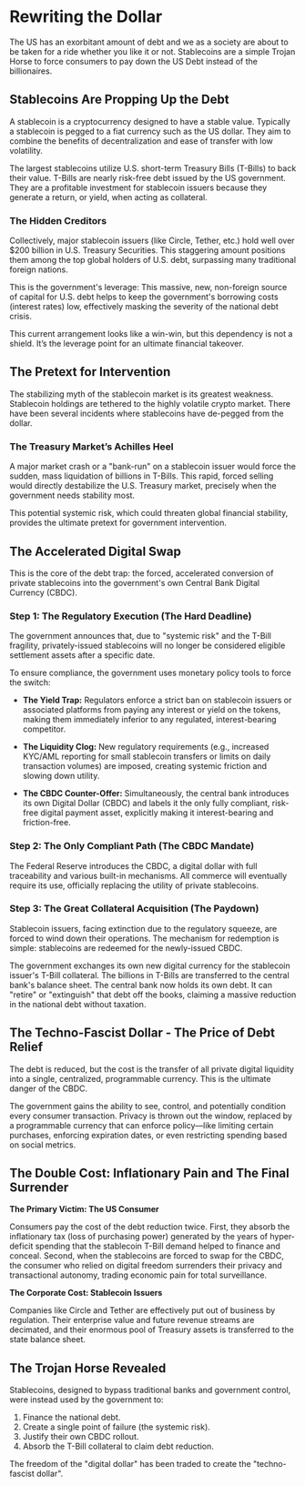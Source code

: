 # Rewriting the Dollar

The US has an exorbitant amount of debt and we as a society are about to be taken for a ride whether you like it or not. Stablecoins are a simple Trojan Horse to force consumers to pay down the US Debt instead of the billionaires.

## Stablecoins Are Propping Up the Debt

A stablecoin is a cryptocurrency designed to have a stable value. Typically a stablecoin is pegged to a fiat currency such as the US dollar. They aim to combine the benefits of decentralization and ease of transfer with low volatility.

The largest stablecoins utilize U.S. short-term Treasury Bills (T-Bills) to back their value. T-Bills are nearly risk-free debt issued by the US government. They are a profitable investment for stablecoin issuers because they generate a return, or yield, when acting as collateral.

### The Hidden Creditors

Collectively, major stablecoin issuers (like Circle, Tether, etc.) hold well over $200 billion in U.S. Treasury Securities. This staggering amount positions them among the top global holders of U.S. debt, surpassing many traditional foreign nations.

This is the government's leverage: This massive, new, non-foreign source of capital for U.S. debt helps to keep the government's borrowing costs (interest rates) low, effectively masking the severity of the national debt crisis.

This current arrangement looks like a win-win, but this dependency is not a shield. It’s the leverage point for an ultimate financial takeover.

## The Pretext for Intervention

The stabilizing myth of the stablecoin market is its greatest weakness. Stablecoin holdings are tethered to the highly volatile crypto market. There have been several incidents where stablecoins have de-pegged from the dollar.

### The Treasury Market’s Achilles Heel

A major market crash or a "bank-run" on a stablecoin issuer would force the sudden, mass liquidation of billions in T-Bills. This rapid, forced selling would directly destabilize the U.S. Treasury market, precisely when the government needs stability most.

This potential systemic risk, which could threaten global financial stability, provides the ultimate pretext for government intervention.

## The Accelerated Digital Swap

This is the core of the debt trap: the forced, accelerated conversion of private stablecoins into the government's own Central Bank Digital Currency (CBDC).

### Step 1: The Regulatory Execution (The Hard Deadline)

The government announces that, due to "systemic risk" and the T-Bill fragility, privately-issued stablecoins will no longer be considered eligible settlement assets after a specific date.

To ensure compliance, the government uses monetary policy tools to force the switch:

- **The Yield Trap:** Regulators enforce a strict ban on stablecoin issuers or associated platforms from paying any interest or yield on the tokens, making them immediately inferior to any regulated, interest-bearing competitor.

- **The Liquidity Clog:** New regulatory requirements (e.g., increased KYC/AML reporting for small stablecoin transfers or limits on daily transaction volumes) are imposed, creating systemic friction and slowing down utility.

- **The CBDC Counter-Offer:** Simultaneously, the central bank introduces its own Digital Dollar (CBDC) and labels it the only fully compliant, risk-free digital payment asset, explicitly making it interest-bearing and friction-free.

### Step 2: The Only Compliant Path (The CBDC Mandate)

The Federal Reserve introduces the CBDC, a digital dollar with full traceability and various built-in mechanisms. All commerce will eventually require its use, officially replacing the utility of private stablecoins.

### Step 3: The Great Collateral Acquisition (The Paydown)

Stablecoin issuers, facing extinction due to the regulatory squeeze, are forced to wind down their operations. The mechanism for redemption is simple: stablecoins are redeemed for the newly-issued CBDC.

The government exchanges its own new digital currency for the stablecoin issuer's T-Bill collateral. The billions in T-Bills are transferred to the central bank's balance sheet. The central bank now holds its own debt. It can "retire" or "extinguish" that debt off the books, claiming a massive reduction in the national debt without taxation.

## The Techno-Fascist Dollar - The Price of Debt Relief

The debt is reduced, but the cost is the transfer of all private digital liquidity into a single, centralized, programmable currency. This is the ultimate danger of the CBDC.

The government gains the ability to see, control, and potentially condition every consumer transaction. Privacy is thrown out the window, replaced by a programmable currency that can enforce policy—like limiting certain purchases, enforcing expiration dates, or even restricting spending based on social metrics.

## The Double Cost: Inflationary Pain and The Final Surrender

**The Primary Victim: The US Consumer**

Consumers pay the cost of the debt reduction twice. First, they absorb the inflationary tax (loss of purchasing power) generated by the years of hyper-deficit spending that the stablecoin T-Bill demand helped to finance and conceal. Second, when the stablecoins are forced to swap for the CBDC, the consumer who relied on digital freedom surrenders their privacy and transactional autonomy, trading economic pain for total surveillance.

**The Corporate Cost: Stablecoin Issuers**

Companies like Circle and Tether are effectively put out of business by regulation. Their enterprise value and future revenue streams are decimated, and their enormous pool of Treasury assets is transferred to the state balance sheet.

## The Trojan Horse Revealed

Stablecoins, designed to bypass traditional banks and government control, were instead used by the government to:

1. Finance the national debt.
2. Create a single point of failure (the systemic risk).
3. Justify their own CBDC rollout.
4. Absorb the T-Bill collateral to claim debt reduction.

The freedom of the "digital dollar" has been traded to create the "techno-fascist dollar".
